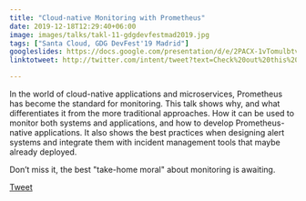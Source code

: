 ```yaml
---
title: "Cloud-native Monitoring with Prometheus"
date: 2019-12-18T12:29:40+06:00
image: images/talks/takl-11-gdgdevfestmad2019.jpg
tags: ["Santa Cloud, GDG DevFest'19 Madrid"]
googleslides: https://docs.google.com/presentation/d/e/2PACX-1vTomulbtvwVUOLXWxaOuhiAmY9LW5_we9-w8FCu04ufbWPGkQlVOgrrnPceofLLRTwZzEiVV3SH1Olt/embed?start=false&loop=false&delayms=3000
linktotweet: http://twitter.com/intent/tweet?text=Check%20out%20this%20talk:%20“Cloud-native%20monitoring%20with%20Prometheus”%20by%20%40beatrizmrg%20and%20%40Laura_Morillo%20%23PrometheusIO%20%23SantaCloud&url=https://b3a.dev/talks/gdg-dev-fest-madrid-2019/

---
```

In the world of cloud-native applications and microservices, Prometheus has become the standard for monitoring.
This talk shows why, and what differentiates it from the more traditional approaches. How it can be used to monitor both systems and applications, and how to develop Prometheus-native applications.
It also shows the best practices when designing alert systems and integrate them with incident management tools that maybe already deployed.

Don’t miss it, the best "take-home moral" about monitoring is awaiting.
<div class="blog-content singleiconp">
    <a href="http://twitter.com/intent/tweet?text=Check%20out%20this%20talk:%20“Alcanzandoo%20la%20madurez%20con%20equipos%20agile”%20by%20%40beatrizmrg%20%23agile%20%23T3chFest&url=https://b3a.dev/talks/t3chfest-2018/" target="_blank" class="talklisticons btn btn-dafault btn-details hvr-bounce-to-right"><i class="ion-social-twitter"></i> Tweet</a>
</div>


<br/>
<br/>
